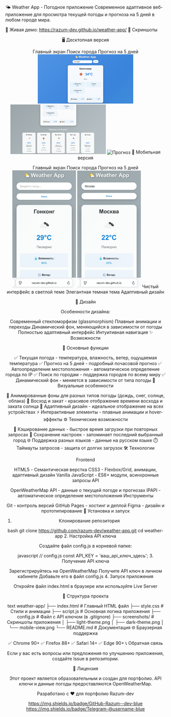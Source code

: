 🌤️ Weather App - Погодное приложение
Современное адаптивное веб-приложение для просмотра текущей погоды и прогноза на 5 дней в любом городе мира.

🚀 Живая демо: https://razum-dev.github.io/weather-app/
📸 Скриншоты

<div align="center">
🖥️ Десктопная версия

Главный экран	Поиск города	Прогноз на 5 дней
<img src="screenshots/desktop-main.png" width="300" alt="Главный экран">	<img src="screenshots/desktop-search.png" width="300" alt="Поиск города">	<img src="screenshots/desktop-forecast.png" width="300" alt="Прогноз">
📱 Мобильная версия

Главный экран	Поиск города	Прогноз на 5 дней
<img src="screenshots/mobile-main.png" width="200" alt="Главный экран">	<img src="screenshots/mobile-search.png" width="200" alt="Поиск города">
Чистый интерфейс в светлой теме	Элегантная темная тема	Адаптивный дизайн

🎨 Дизайн

Особенности дизайна:

Современный стекломорфизм (glassmorphism)
Плавные анимации и переходы
Динамический фон, меняющийся в зависимости от погоды
Полностью адаптивный интерфейс
Интуитивная навигация
✨ Возможности

🌟 Основные функции

✅ Текущая погода - температура, влажность, ветер, ощущаемая температура
✅ Прогноз на 5 дней - подробный почасовой прогноз
✅ Автоопределение местоположения - автоматическое определение города по IP
✅ Поиск по городам - поддержка городов по всему миру
✅ Динамический фон - меняется в зависимости от типа погоды
🎨 Визуальные особенности

🌈 Анимированные фоны для разных типов погоды (дождь, снег, солнце, облака)
🌅 Восход и закат - красивое отображение времени восхода и заката солнца
📱 Адаптивный дизайн - идеальное отображение на всех устройствах
⚡ Интерактивные элементы - плавные анимации и hover-эффекты
⚙️ Технические возможности

💾 Кэширование данных - быстрое время загрузки при повторных запросах
📍 Сохранение настроек - запоминает последний выбранный город
🌐 Поддержка разных языков - данные на русском языке
⏱️ Таймауты запросов - защита от долгих загрузок
🛠️ Технологии

Frontend

HTML5 - Семантическая верстка
CSS3 - Flexbox/Grid, анимации, адаптивный дизайн
Vanilla JavaScript - ES6+ модули, асинхронные запросы
API

OpenWeatherMap API - данные о текущей погоде и прогнозах
IPAPI - автоматическое определение местоположения
Инструменты

Git - контроль версий
GitHub Pages - хостинг и деплой
Figma - дизайн и прототипирование
🚀 Установка и запуск

1. Клонирование репозитория

bash
git clone https://github.com/razum-dev/weather-app.git
cd weather-app
2. Настройка API ключа

Создайте файл config.js в корневой папке:

javascript
// config.js
const API_KEY = 'ваш_api_ключ_здесь';
3. Получение API ключа

Зарегистрируйтесь на OpenWeatherMap
Получите API ключ в личном кабинете
Добавьте его в файл config.js
4. Запуск приложения

Откройте файл index.html в браузере или используйте Live Server

📁 Структура проекта

text
weather-app/
├── index.html          # Главный HTML файл
├── style.css           # Стили и анимации
├── script.js           # Основная логика приложения
├── config.js           # Файл с API ключом (в .gitignore)
├── screenshots/        # Скриншоты приложения
│   ├── light-theme.png
│   ├── dark-theme.png
│   └── mobile-view.png
└── README.md           # Документация
🌐 Браузерная поддержка

✅ Chrome 90+
✅ Firefox 88+
✅ Safari 14+
✅ Edge 90+
📞 Обратная связь

Если у вас есть вопросы или предложения по улучшению приложения, создайте Issue в репозитории.

📄 Лицензия

Этот проект является образовательным и создан для портфолио. API ключи и данные погоды предоставляются OpenWeatherMap.

Разработано с ❤️ для портфолио Razum-dev

https://img.shields.io/badge/GitHub-Razum--dev-blue
https://img.shields.io/badge/Telegram-@username-blue
